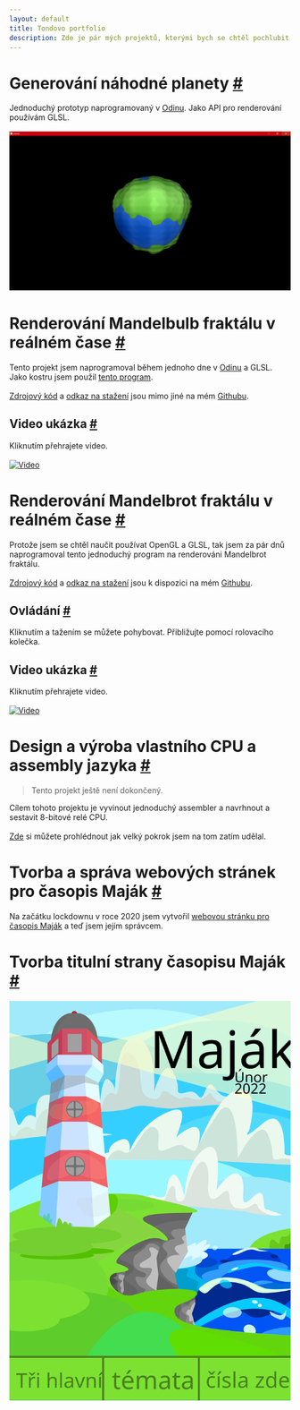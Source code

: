 ```yaml
---
layout: default
title: Tondovo portfolio
description: Zde je pár mých projektů, kterými bych se chtěl pochlubit.
---
```

# Generování náhodné planety [#](#generování-náhodné-planety-)
Jednoduchý prototyp naprogramovaný v [Odinu](https://odin-lang.org). Jako API pro renderování používám GLSL.<br/><br/>
![Obrázek](planeta.png)
# Renderování Mandelbulb fraktálu v reálném čase [#](#renderování-mandelbulb-fraktálu-v-reálném-čase-)
Tento projekt jsem naprogramoval během jednoho dne v [Odinu](https://odin-lang.org) a GLSL. Jako kostru jsem použil [tento program](#rendrování-mandelbrot-fraktálu-v-reálném-čase-).<br/><br/>
[Zdrojový kód](https://github.com/TonikHorkel/mandelbulb) a [odkaz na stažení](https://github.com/TonikHorkel/mandelbulb/releases) jsou mimo jiné na mém [Githubu](https://github.com/TonikHorkel).
## Video ukázka [#](#video-ukázka-)
Kliknutím přehrajete video.<br/><br/>
[![Video](https://i.ytimg.com/vi_webp/u2-VxtBswD4/maxresdefault.webp)](https://www.youtube.com/watch?v=u2-VxtBswD4)
# Renderování Mandelbrot fraktálu v reálném čase [#](#renderování-mandelbrot-fraktálu-v-reálném-čase-)
Protože jsem se chtěl naučit používat OpenGL a GLSL, tak jsem za pár dnů naprogramoval tento jednoduchý program na renderováni Mandelbrot fraktálu.<br/><br/>
[Zdrojový kód](https://github.com/TonikHorkel/mandelbulb) a [odkaz na stažení](https://github.com/TonikHorkel/mandelbulb/releases) jsou k dispozici na mém [Githubu](https://github.com/TonikHorkel).
## Ovládání [#](#ovládání-)
Kliknutím a tažením se můžete pohybovat. Přibližujte pomocí rolovacího kolečka.
## Video ukázka [#](#video-ukázka--1)
Kliknutím přehrajete video.<br/><br/>
[![Video](https://i.ytimg.com/vi_webp/9uYSgWLRBX0/maxresdefault.webp)](https://www.youtube.com/watch?v=9uYSgWLRBX0)
# Design a výroba vlastního CPU a assembly jazyka [#](#design-a-výroba-vlastního-cpu-a-assembly-jazyka-)
> Tento projekt ještě není dokončený.<br/>

Cílem tohoto projektu je vyvinout jednoduchý assembler a navrhnout a sestavit 8-bitové relé CPU.<br/><br/>
[Zde](https://github.com/TonikHorkel/Sigma) si můžete prohlédnout jak velký pokrok jsem na tom zatím udělal.
# Tvorba a správa webových stránek pro časopis Maják [#](#tvorva-a-správa-webových-stránek-pro-časopis-maják-)
Na začátku lockdownu v roce 2020 jsem vytvořil [webovou stránku pro časopis Maják](http://horkel.net.srv71.endora.cz) a teď jsem jejím správcem.
# Tvorba titulní strany časopisu Maják [#](#design-titulní-strany-časopisu-maják-)
![Obrázek](majak.svg)
